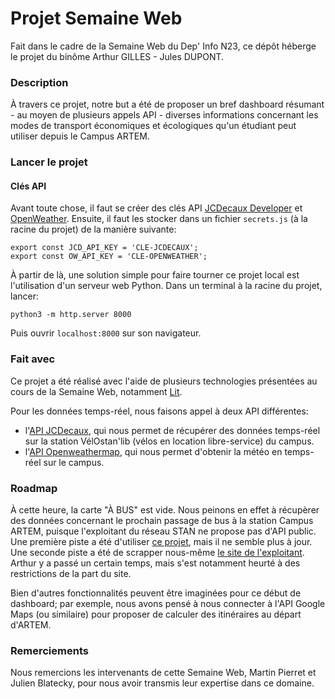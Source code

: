 # Projet Semaine Web

Fait dans le cadre de la Semaine Web du Dep' Info N23, ce dépôt héberge le projet du binôme Arthur GILLES - Jules DUPONT.

### Description

À travers ce projet, notre but a été de proposer un bref dashboard résumant - au moyen de plusieurs appels API - diverses informations concernant les modes de transport économiques et écologiques qu'un étudiant peut utiliser depuis le Campus ARTEM.

### Lancer le projet

#### Clés API
Avant toute chose, il faut se créer des clés API [JCDecaux Developer](https://developer.jcdecaux.com/#/account) et [OpenWeather](https://openweathermap.org/api). Ensuite, il faut les stocker dans un fichier `secrets.js` (à la racine du projet) de la manière suivante:
```
export const JCD_API_KEY = 'CLE-JCDECAUX';
export const OW_API_KEY = 'CLE-OPENWEATHER';
```

À partir de là, une solution simple pour faire tourner ce projet local est l'utilisation d'un serveur web Python. Dans un terminal à la racine du projet, lancer:
```
python3 -m http.server 8000
```
Puis ouvrir `localhost:8000` sur son navigateur.

### Fait avec
Ce projet a été réalisé avec l'aide de plusieurs technologies présentées au cours de la Semaine Web, notamment [Lit](https://lit.dev).

Pour les données temps-réel, nous faisons appel à deux API différentes:
- l'[API JCDecaux](https://developer.jcdecaux.com/#/opendata/vls?page=getstarted), qui nous permet de récupérer des données temps-réel sur la station VélOstan'lib (vélos en location libre-service) du campus.
- l'[API Openweathermap](https://openweathermap.org/api), qui nous permet d'obtenir la météo en temps-réel sur le campus.

### Roadmap
À cette heure, la carte "À BUS" est vide. Nous peinons en effet à récupèrer des données concernant le prochain passage de bus à la station Campus ARTEM, puisque l'exploitant du réseau STAN ne propose pas d'API public. Une première piste a été d'utiliser [ce projet](https://github.com/maelgangloff/stan-api), mais il ne semble plus à jour. Une seconde piste a été de scrapper nous-même [le site de l'exploitant](https://www.reseau-stan.com). Arthur y a passé un certain temps, mais s'est notamment heurté à des restrictions de la part du site.

Bien d'autres fonctionnalités peuvent être imaginées pour ce début de dashboard; par exemple, nous avons pensé à nous connecter à l'API Google Maps (ou similaire) pour proposer de calculer des itinéraires au départ d'ARTEM.

### Remerciements

Nous remercions les intervenants de cette Semaine Web, Martin Pierret et Julien Blatecky, pour nous avoir transmis leur expertise dans ce domaine.